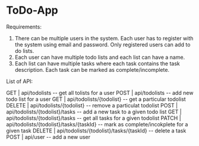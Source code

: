 # ToDo-App

Requirements:
1. There can be multiple users in the system. Each user has to register with the system using email and password. Only registered users can add to do lists.
2. Each user can have multiple todo lists and each list can have a name.
3. Each list can have multiple tasks where each task contains the task description. Each task can be marked as complete/incomplete.

List of API:

GET | api/todolists -- get all tolists for a user
POST     | api/todolists -- add new todo list for a user
GET | api/todolists/{todolist} -- get a particular todolist
DELETE   | api/todolists/{todolist} -- remove a particulat todolist
POST     | api/todolists/{todolist}/tasks -- add a new task to a given todo list
GET | api/todolists/{todolist}/tasks -- get all tasks for a given todolist
PATCH    | api/todolists/{todolist}/tasks/{taskId} -- mark as complete/incokplete for a given task
DELETE   | api/todolists/{todolist}/tasks/{taskId} -- delete a task
POST     | api/user -- add a new user